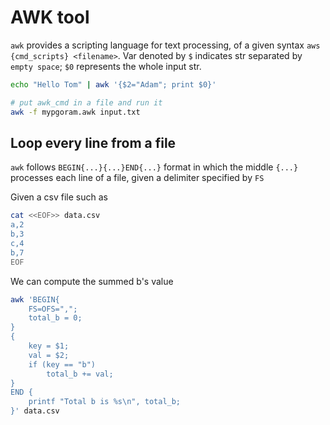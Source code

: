 # AWK tool

`awk` provides a scripting language for text processing, of a given syntax `aws {cmd_scripts} <filename>`. Var denoted by `$` indicates str separated by `empty space`; `$0` represents the whole input str.

```bash
echo "Hello Tom" | awk '{$2="Adam"; print $0}'

# put awk_cmd in a file and run it
awk -f mypgoram.awk input.txt
```

## Loop every line from a file

`awk` follows `BEGIN{...}{...}END{...}` format in which the middle `{...}` processes each line of a file, given a delimiter specified by `FS`

Given a csv file such as
```bash
cat <<EOF>> data.csv
a,2
b,3
c,4
b,7
EOF
```

We can compute the summed b's value
```bash
awk 'BEGIN{
    FS=OFS=",";
    total_b = 0;
}
{
    key = $1;
    val = $2;
    if (key == "b")
        total_b += val;
}
END {
    printf "Total b is %s\n", total_b;
}' data.csv
```